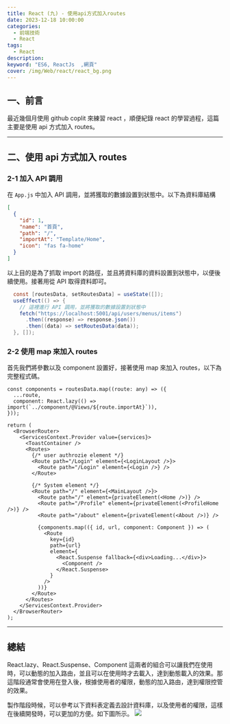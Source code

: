 ```yaml
---
title: React (九) - 使用api方式加入routes
date: 2023-12-18 10:00:00
categories:
  - 前端技術
  - React
tags:
  - React
description:
keyword: "ES6, ReactJs  ,網頁"
cover: /img/Web/react/react_bg.png
---
```


## 一、前言

最近幾個月使用 github coplit 來練習 react ，順便紀錄 react 的學習過程，這篇主要是使用 api 方式加入 routes。

---

## 二、使用 api 方式加入 routes

### 2-1 加入 API 調用

在 `App.js` 中加入 API 調用，並將獲取的數據設置到狀態中。以下為資料庫結構

```json
[
  {
    "id": 1,
    "name": "首頁",
    "path": "/",
    "importAt": "Template/Home",
    "icon": "fas fa-home"
  }
]
```

以上目的是為了抓取 import 的路徑，並且將資料庫的資料設置到狀態中，以便後續使用。接著用從 API 取得資料即可。

```cs
  const [routesData, setRoutesData] = useState([]);
  useEffect(() => {
    // 這裡進行 API 調用，並將獲取的數據設置到狀態中
    fetch("https://localhost:5001/api/users/menus/items")
      .then((response) => response.json())
      .then((data) => setRoutesData(data));
  }, []);

```

### 2-2 使用 map 來加入 routes

首先我們將參數以及 component 設置好，接著使用 map 來加入 routes，以下為完整程式碼。

```tsx
const components = routesData.map((route: any) => ({
  ...route,
  component: React.lazy(() => import(`../component/@Views/${route.importAt}`)),
}));

return (
  <BrowserRouter>
    <ServicesContext.Provider value={services}>
      <ToastContainer />
      <Routes>
        {/* user authrozie element */}
        <Route path="/Login" element={<LoginLayout />}>
          <Route path="/Login" element={<Login />} />
        </Route>

        {/* System element */}
        <Route path="/" element={<MainLayout />}>
          <Route path="/" element={privateElement(<Home />)} />
          <Route path="/Profile" element={privateElement(<ProfileHome />)} />
          <Route path="/about" element={privateElement(<About />)} />

          {components.map(({ id, url, component: Component }) => (
            <Route
              key={id}
              path={url}
              element={
                <React.Suspense fallback={<div>Loading...</div>}>
                  <Component />
                </React.Suspense>
              }
            />
          ))}
        </Route>
      </Routes>
    </ServicesContext.Provider>
  </BrowserRouter>
);
```

---

## 總結

React.lazy、React.Suspense、Component 這兩者的組合可以讓我們在使用時，可以動態的加入路由，並且可以在使用時才去載入，達到動態載入的效果。那這階段通常會使用在登入後，根據使用者的權限，動態的加入路由，達到權限控管的效果。

製作階段時候，可以參考以下資料表定義去設計資料庫，以及使用者的權限，這樣在後續開發時，可以更加的方便。如下圖所示。
![](/image/20231217_23-08-23.png)
